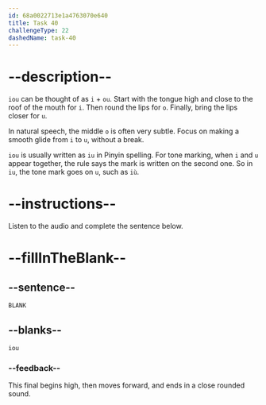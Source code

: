 ```yaml
---
id: 68a0022713e1a4763070e640
title: Task 40
challengeType: 22
dashedName: task-40
---
```


<!-- (Audio) A: iou -->

# --description--

`iou` can be thought of as `i` + `ou`. Start with the tongue high and close to the roof of the mouth for `i`. Then round the lips for `o`. Finally, bring the lips closer for `u`.

In natural speech, the middle `o` is often very subtle. Focus on making a smooth glide from `i` to `u`, without a break.

`iou` is usually written as `iu` in Pinyin spelling. For tone marking, when `i` and `u` appear together, the rule says the mark is written on the second one. So in `iu`, the tone mark goes on `u`, such as `iù`.

# --instructions--

Listen to the audio and complete the sentence below.

# --fillInTheBlank--

## --sentence--

`BLANK`

## --blanks--

`iou`

### --feedback--

This final begins high, then moves forward, and ends in a close rounded sound.
